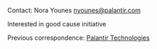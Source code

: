 Contact: Nora Younes <nyounes@palantir.com>

Interested in good cause initiative

Previous correspondence: [Palantir
Technologies](Palantir_Technologies "wikilink")